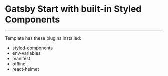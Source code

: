 # Gatsby Start with built-in Styled Components
___

Template has these plugins installed:
- styled-components
- env-variables
- manifest
- offline
- react-helmet